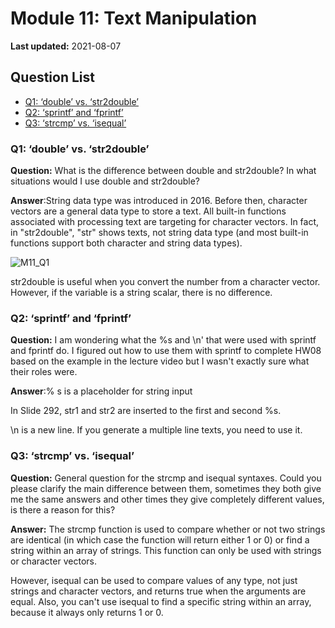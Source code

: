 # Module 11: Text Manipulation

**Last updated:** 2021-08-07

## Question List
- [Q1: ‘double’ vs. ‘str2double’](#Q1)
- [Q2: ‘sprintf’ and ‘fprintf’](#Q2)
- [Q3: ‘strcmp’ vs. ‘isequal’](#Q3)

### Q1: ‘double’ vs. ‘str2double’ <a name="Q1"></a> 
**Question:** What is the difference between double and str2double? In what situations would I use double and str2double? 

**Answer**:String data type was introduced in 2016. Before then, character vectors are a general data type to store a text. All built-in functions associated with processing text are targeting for character vectors. In fact, in "str2double", "str" shows texts, not string data type (and most built-in functions support both character and string data types).  

![M11_Q1](https://user-images.githubusercontent.com/83132782/129224543-030855b6-cdf6-4511-b519-7da755b40d46.png)


str2double is useful when you convert the number from a character vector. However, if the variable is a string scalar, there is no difference. 

### Q2: ‘sprintf’ and ‘fprintf’ <a name="Q2"></a> 

**Question:** I am wondering what the %s and \n' that were used with sprintf and fprintf do. I figured out how to use them with sprintf to complete HW08 based on the example in the lecture video but I wasn't exactly sure what their roles were.   

**Answer**:% s is a placeholder for string input 

In Slide 292, str1 and str2 are inserted to the first and second %s.  

\n is a new line. If you generate a multiple line texts, you need to use it. 

### Q3: ‘strcmp’ vs. ‘isequal’ <a name="Q3"></a> 

**Question:** General question for the strcmp and isequal syntaxes. Could you please clarify the main difference between them, sometimes they both give me the same answers and other times they give completely different values, is there a reason for this?

**Answer:** The strcmp function is used to compare whether or not two strings are identical (in which case the function will return either 1 or 0) or find a string within an array of strings. This function can only be used with strings or character vectors. 

However, isequal can be used to compare values of any type, not just strings and character vectors, and returns true when the arguments are equal. Also, you can't use isequal to find a specific string within an array, because it always only returns 1 or 0.
